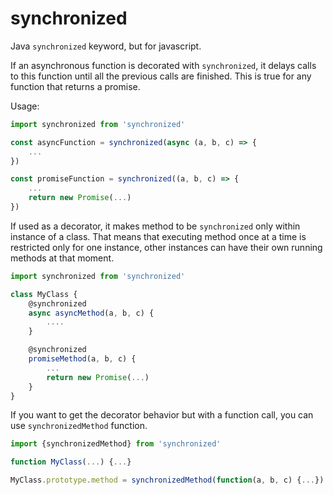 # synchronized

Java `synchronized` keyword, but for javascript.

If an asynchronous function is decorated with `synchronized`, it delays calls to this function until all the previous calls are finished. This is true for any function that returns a promise.

Usage:

```javascript
import synchronized from 'synchronized'

const asyncFunction = synchronized(async (a, b, c) => {
	...	
})

const promiseFunction = synchronized((a, b, c) => {
	...	
	return new Promise(...)
})
```

If used as a decorator, it makes method to be `synchronized` only within instance of a class. That means that executing method once at a time is restricted only for one instance, other instances can have their own running methods at that moment.

```javascript
import synchronized from 'synchronized'

class MyClass {
	@synchronized
	async asyncMethod(a, b, c) {
		....
	}

	@synchronized
	promiseMethod(a, b, c) {
		...
		return new Promise(...)
	}
}
```

If you want to get the decorator behavior but with a function call, you can use `synchronizedMethod` function.

```javascript
import {synchronizedMethod} from 'synchronized'

function MyClass(...) {...}

MyClass.prototype.method = synchronizedMethod(function(a, b, c) {...})
```
